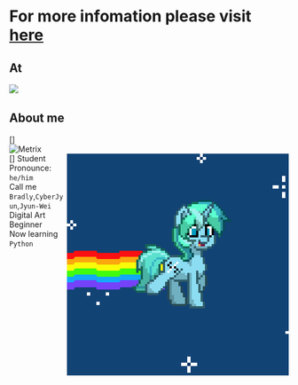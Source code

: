 # For more infomation please visit [here](https://bradly0cjw.github.io/)<br>

## At
![](https://raw.githubusercontent.com/NTTUCSIE-111/.github/main/github-metrics.svg)
## About me
[<img align="left" width="780px" alt="Metrix" src="https://gist.githubusercontent.com/bradly0cjw/cc52edfa58b78e069a6c461a59c288f1/raw/github-metrics.svg">]
<!-- [![Anurag's GitHub stats](https://github-readme-stats.vercel.app/api?username=bradly0cjw&show_icons=true&theme=radical&count_private=true)](https://github.com/anuraghazra/github-readme-stats)
[![Top Langs](https://github-readme-stats.vercel.app/api/top-langs/?username=anuraghazra&langs_count=8&theme=radical)](https://github.com/anuraghazra/github-readme-stats)<br> -->
[<img align="right" alt="Pony trot2" src="https://github.com/bradly0cjw/bradly0cjw.github.io/blob/6a15ba267dff19688a2063ce6f4e69e2efc07eea/img/pony.gif">]
Student<br>
Pronounce: `he/him`<br>
Call me `Bradly`,`CyberJyun`,`Jyun-Wei`<br>
Digital Art Beginner<br>
Now learning `Python`<br>
